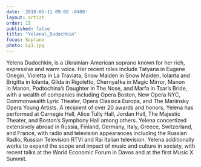 ```yaml
---
date: '2018-05-11 09:08 -0400'
layout: artist
order: 15
published: false
title: "Yelena\_Dudochkin"
focus: Soprano
photo: Lg1.jpg
---
```

Yelena Dudochkin, is a Ukrainian-American soprano known for her rich, expressive and warm
voice. Her recent roles include Tatyana in Eugene Onegin, Violetta in La Traviata, Snow Maiden
in Snow Maiden, Iolanta and Brigitta in Iolanta, Gilda in Rigoletto, Chernyafka in Magic Mirror,
Manon in Manon, Podtochina’s Daughter in The Nose, and Marfa in Tsar’s Bride, with a wealth
of companies including Opera Boston, New Opera NYC, Commonwealth Lyric Theater, Opera
Classica Europa, and The Mariinsky Opera Young Artists. A recipient of over 20 awards and
honors, Yelena has performed at Carnegie Hall, Alice Tully Hall, Jordan Hall, The Majestic
Theater, and Boston’s Symphony Hall among others. Yelena concertized extensively abroad in
Russia, Finland, Germany, Italy, Greece, Switzerland, and France, with radio and television
appearances including the Russian Radio, Russian Television RTVI and Rai Italian
television. Yelena additionally works to expand the scope and impact of music and culture in
society, with recent talks at the World Economic Forum in Davos and at the first Music X Summit.
